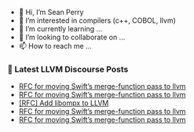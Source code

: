 - 👋 Hi, I’m Sean Perry
- 👀 I’m interested in compilers (c++, COBOL, llvm)
- 🌱 I’m currently learning ...
- 💞️ I’m looking to collaborate on ...
- 📫 How to reach me ...

<!---
s66perry/s66perry is a ✨ special ✨ repository because its `README.md` (this file) appears on your GitHub profile.
You can click the Preview link to take a look at your changes.
--->
### 📕 Latest LLVM Discourse Posts

<!-- DISCOURSE-LLVM:START -->
- [RFC for moving Swift’s merge-function pass to llvm](https://discourse.llvm.org/t/rfc-for-moving-swift-s-merge-function-pass-to-llvm/73778#post_5)
- [RFC for moving Swift’s merge-function pass to llvm](https://discourse.llvm.org/t/rfc-for-moving-swift-s-merge-function-pass-to-llvm/73778#post_4)
- [[RFC] Add libompx to LLVM](https://discourse.llvm.org/t/rfc-add-libompx-to-llvm/73780#post_1)
- [RFC for moving Swift’s merge-function pass to llvm](https://discourse.llvm.org/t/rfc-for-moving-swift-s-merge-function-pass-to-llvm/73778#post_3)
- [RFC for moving Swift’s merge-function pass to llvm](https://discourse.llvm.org/t/rfc-for-moving-swift-s-merge-function-pass-to-llvm/73778#post_2)
<!-- DISCOURSE-LLVM:END -->
